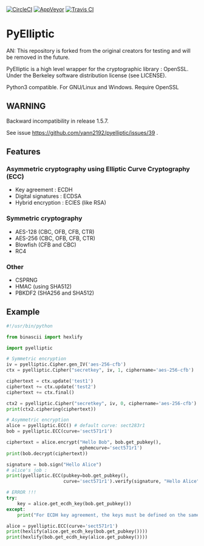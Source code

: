 [![CircleCI](https://img.shields.io/circleci/project/github/mfranciszkiewicz/pyelliptic/openssl_1_1.svg?label=linux)](https://circleci.com/gh/mfranciszkiewicz/pyelliptic/tree/openssl_1_1)
[![AppVeyor](https://img.shields.io/appveyor/ci/mfranciszkiewicz/pyelliptic/openssl_1_1.svg?label=windows)](https://ci.appveyor.com/project/mfranciszkiewicz/pyelliptic/branch/openssl_1_1)
[![Travis CI](https://img.shields.io/travis/mfranciszkiewicz/pyelliptic/openssl_1_1.svg?label=macOS)](https://travis-ci.org/mfranciszkiewicz/pyelliptic)

# PyElliptic

AN: This repository is forked from the original creators for testing and will be removed in the future.

PyElliptic is a high level wrapper for the cryptographic library : OpenSSL.
Under the Berkeley software distribution license (see LICENSE).

Python3 compatible. For GNU/Linux and Windows.
Require OpenSSL

## WARNING

Backward incompatibility in release 1.5.7.

See issue https://github.com/yann2192/pyelliptic/issues/39 .

## Features

### Asymmetric cryptography using Elliptic Curve Cryptography (ECC)

* Key agreement : ECDH
* Digital signatures : ECDSA
* Hybrid encryption : ECIES (like RSA)

### Symmetric cryptography

* AES-128 (CBC, OFB, CFB, CTR)
* AES-256 (CBC, OFB, CFB, CTR)
* Blowfish (CFB and CBC)
* RC4

### Other

* CSPRNG
* HMAC (using SHA512)
* PBKDF2 (SHA256 and SHA512)

## Example

```python
#!/usr/bin/python

from binascii import hexlify

import pyelliptic

# Symmetric encryption
iv = pyelliptic.Cipher.gen_IV('aes-256-cfb')
ctx = pyelliptic.Cipher("secretkey", iv, 1, ciphername='aes-256-cfb')

ciphertext = ctx.update('test1')
ciphertext += ctx.update('test2')
ciphertext += ctx.final()

ctx2 = pyelliptic.Cipher("secretkey", iv, 0, ciphername='aes-256-cfb')
print(ctx2.ciphering(ciphertext))

# Asymmetric encryption
alice = pyelliptic.ECC() # default curve: sect283r1
bob = pyelliptic.ECC(curve='sect571r1')

ciphertext = alice.encrypt("Hello Bob", bob.get_pubkey(),
                           ephemcurve='sect571r1')
print(bob.decrypt(ciphertext))

signature = bob.sign("Hello Alice")
# alice's job :
print(pyelliptic.ECC(pubkey=bob.get_pubkey(),
                     curve='sect571r1').verify(signature, "Hello Alice"))

# ERROR !!!
try:
    key = alice.get_ecdh_key(bob.get_pubkey())
except:
    print("For ECDH key agreement, the keys must be defined on the same curve !")

alice = pyelliptic.ECC(curve='sect571r1')
print(hexlify(alice.get_ecdh_key(bob.get_pubkey())))
print(hexlify(bob.get_ecdh_key(alice.get_pubkey())))
```
